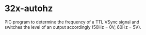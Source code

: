 32x-autohz
==========

PIC program to determine the frequency of a TTL VSync signal and switches the level of an output accordingly (50Hz = 0V; 60Hz = 5V).